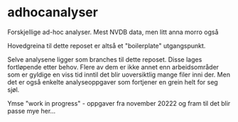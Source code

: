 # adhocanalyser

Forskjellige ad-hoc analyser. Mest NVDB data, men litt anna morro også

Hovedgreina til dette reposet er altså et "boilerplate" utgangspunkt. 

Selve analysene ligger som branches til dette reposet. Disse lages fortløpende etter behov. Flere av dem er ikke annet enn arbeidsområder 
som er gyldige en viss tid inntil det blir uoversiktlig mange filer inni der. Men det er også enkelte analyseoppgaver som fortjener en grein helt for seg sjøl. 


Ymse "work in progress" - oppgaver fra november 20222 og fram til det blir passe mye her...
